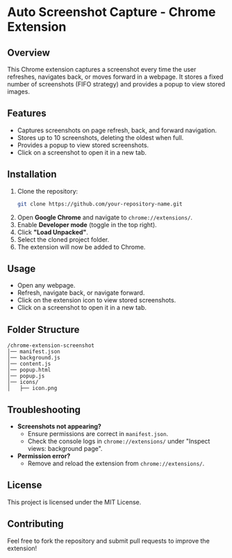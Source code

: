 # Auto Screenshot Capture - Chrome Extension

## Overview
This Chrome extension captures a screenshot every time the user refreshes, navigates back, or moves forward in a webpage. It stores a fixed number of screenshots (FIFO strategy) and provides a popup to view stored images.

## Features
- Captures screenshots on page refresh, back, and forward navigation.
- Stores up to 10 screenshots, deleting the oldest when full.
- Provides a popup to view stored screenshots.
- Click on a screenshot to open it in a new tab.

## Installation
1. Clone the repository:
   ```bash
   git clone https://github.com/your-repository-name.git
   ```
2. Open **Google Chrome** and navigate to `chrome://extensions/`.
3. Enable **Developer mode** (toggle in the top right).
4. Click **"Load Unpacked"**.
5. Select the cloned project folder.
6. The extension will now be added to Chrome.

## Usage
- Open any webpage.
- Refresh, navigate back, or navigate forward.
- Click on the extension icon to view stored screenshots.
- Click on a screenshot to open it in a new tab.

## Folder Structure
```
/chrome-extension-screenshot
│── manifest.json
│── background.js
│── content.js
│── popup.html
│── popup.js
│── icons/
│   ├── icon.png
```

## Troubleshooting
- **Screenshots not appearing?**
  - Ensure permissions are correct in `manifest.json`.
  - Check the console logs in `chrome://extensions/` under "Inspect views: background page".
- **Permission error?**
  - Remove and reload the extension from `chrome://extensions/`.

## License
This project is licensed under the MIT License.

## Contributing
Feel free to fork the repository and submit pull requests to improve the extension!


